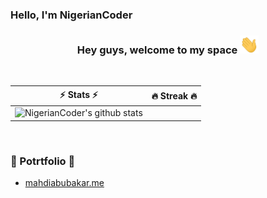 ### Hello, I'm NigerianCoder

<h3 align ="center"> Hey guys, welcome to my space <img src="https://raw.githubusercontent.com/ABSphreak/ABSphreak/master/gifs/Hi.gif" width="30px"> </h3>
&nbsp;

⚡ Stats ⚡  |  🔥 Streak 🔥
:-------------------------:|:-------------------------:
![NigerianCoder's github stats](https://github-readme-stats.vercel.app/api?username=mahdiabubakar&show_icons=true&count_private=true&hide_border=true&title_color=70a5fd&icon_color=bf91f3&text_color=38bdae&bg_color=0d1117) |  

&nbsp;
### 📜 Potrtfolio 📜
- [mahdiabubakar.me](https://mahdiabubakar.me)
&nbsp;


